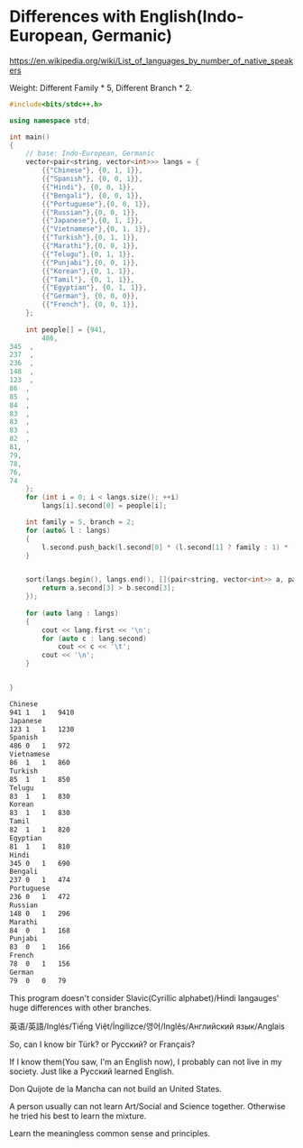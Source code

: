 # Differences with English(Indo-European, Germanic)

https://en.wikipedia.org/wiki/List_of_languages_by_number_of_native_speakers

Weight: Different Family * 5, Different Branch * 2.

```cpp
#include<bits/stdc++.h>

using namespace std;

int main()
{
	// base: Indo-European, Germanic
	vector<pair<string, vector<int>>> langs = {
		{{"Chinese"}, {0, 1, 1}},
		{{"Spanish"}, {0, 0, 1}},
		{{"Hindi"}, {0, 0, 1}},
		{{"Bengali"}, {0, 0, 1}},
		{{"Portuguese"},{0, 0, 1}},
		{{"Russian"},{0, 0, 1}},
		{{"Japanese"},{0, 1, 1}},
		{{"Vietnamese"},{0, 1, 1}},
		{{"Turkish"},{0, 1, 1}},
		{{"Marathi"},{0, 0, 1}},
		{{"Telugu"},{0, 1, 1}},
		{{"Punjabi"},{0, 0, 1}},
		{{"Korean"},{0, 1, 1}},
		{{"Tamil"}, {0, 1, 1}},
		{{"Egyptian"}, {0, 1, 1}},
		{{"German"}, {0, 0, 0}},
		{{"French"}, {0, 0, 1}},
	};
	
	int people[] = {941,
		486,  
345  ,
237  ,
236  ,
148  ,
123  ,
86  ,
85  ,
84  ,
83  ,
83  ,
83  ,
82  ,
81,
79,
78,
76,
74
	};
	for (int i = 0; i < langs.size(); ++i)
		langs[i].second[0] = people[i];

	int family = 5, branch = 2;
	for (auto& l : langs)
	{
		l.second.push_back(l.second[0] * (l.second[1] ? family : 1) * (l.second[2] ? branch : 1));
	}


	sort(langs.begin(), langs.end(), [](pair<string, vector<int>> a, pair<string, vector<int>> b){
		return a.second[3] > b.second[3];
	});
	
	for (auto lang : langs)
	{
		cout << lang.first << '\n';
		for (auto c : lang.second)
			cout << c << '\t';
		cout << '\n';
	}


}
````


```bash
Chinese
941	1	1	9410	
Japanese
123	1	1	1230	
Spanish
486	0	1	972	
Vietnamese
86	1	1	860	
Turkish
85	1	1	850	
Telugu
83	1	1	830	
Korean
83	1	1	830	
Tamil
82	1	1	820	
Egyptian
81	1	1	810	
Hindi
345	0	1	690	
Bengali
237	0	1	474	
Portuguese
236	0	1	472	
Russian
148	0	1	296	
Marathi
84	0	1	168	
Punjabi
83	0	1	166	
French
78	0	1	156	
German
79	0	0	79
```

This program doesn't consider Slavic(Cyrillic alphabet)/Hindi langauges' huge differences with other branches.

英语/英語/Inglés/Tiếng Việt/İngilizce/영어/Inglês/Английский язык/Anglais

So, can I know bir Türk? or Русский? or Français?

If I know them(You saw, I'm an English now), I probably can not live in my society. Just like a Русский learned English.

Don Quijote de la Mancha can not build an United States.

A person usually can not learn Art/Social and Science together. Otherwise he tried his best to learn the mixture. 

Learn the meaningless common sense and principles.